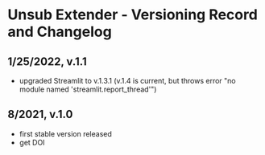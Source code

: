 # Unsub Extender - Versioning Record and Changelog

## 1/25/2022, v.1.1
- upgraded Streamlit to v.1.3.1 (v.1.4 is current, but throws error "no module named 'streamlit.report_thread'")

## 8/2021, v.1.0
- first stable version released
- get DOI
